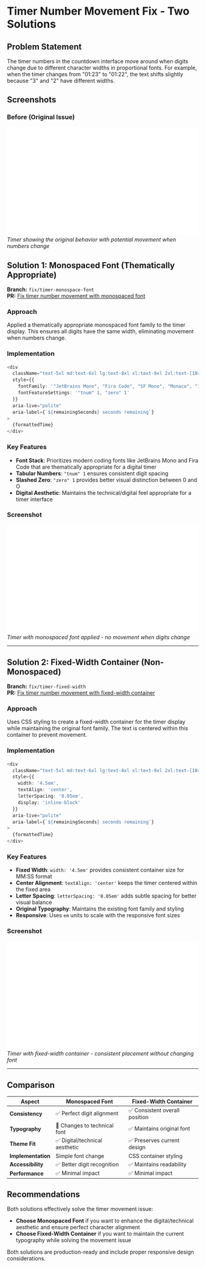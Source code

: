 # Timer Number Movement Fix - Two Solutions

## Problem Statement
The timer numbers in the countdown interface move around when digits change due to different character widths in proportional fonts. For example, when the timer changes from "01:23" to "01:22", the text shifts slightly because "3" and "2" have different widths.

## Screenshots

### Before (Original Issue)
![Original Timer](timer-with-numbers.png)
*Timer showing the original behavior with potential movement when numbers change*

## Solution 1: Monospaced Font (Thematically Appropriate)

**Branch:** `fix/timer-monospace-font`  
**PR:** [Fix timer number movement with monospaced font](https://github.com/jason-curtis/kid-countdown-timer/pull/new/fix/timer-monospace-font)

### Approach
Applied a thematically appropriate monospaced font family to the timer display. This ensures all digits have the same width, eliminating movement when numbers change.

### Implementation
```typescript
<div
  className="text-5xl md:text-6xl lg:text-8xl xl:text-9xl 2xl:text-[10rem] font-bold mb-1 lg:mb-2"
  style={{ 
    fontFamily: '"JetBrains Mono", "Fira Code", "SF Mono", "Monaco", "Inconsolata", "Roboto Mono", "Source Code Pro", "Droid Sans Mono", "Courier New", monospace',
    fontFeatureSettings: '"tnum" 1, "zero" 1'
  }}
  aria-live="polite"
  aria-label={`${remainingSeconds} seconds remaining`}
>
  {formattedTime}
</div>
```

### Key Features
- **Font Stack**: Prioritizes modern coding fonts like JetBrains Mono and Fira Code that are thematically appropriate for a digital timer
- **Tabular Numbers**: `"tnum" 1` ensures consistent digit spacing
- **Slashed Zero**: `"zero" 1` provides better visual distinction between 0 and O
- **Digital Aesthetic**: Maintains the technical/digital feel appropriate for a timer interface

### Screenshot
![Monospaced Font Solution](timer-monospace.png)
*Timer with monospaced font applied - no movement when digits change*

---

## Solution 2: Fixed-Width Container (Non-Monospaced)

**Branch:** `fix/timer-fixed-width`  
**PR:** [Fix timer number movement with fixed-width container](https://github.com/jason-curtis/kid-countdown-timer/pull/new/fix/timer-fixed-width)

### Approach
Uses CSS styling to create a fixed-width container for the timer display while maintaining the original font family. The text is centered within this container to prevent movement.

### Implementation
```typescript
<div
  className="text-5xl md:text-6xl lg:text-8xl xl:text-9xl 2xl:text-[10rem] font-bold mb-1 lg:mb-2"
  style={{ 
    width: '4.5em',
    textAlign: 'center',
    letterSpacing: '0.05em',
    display: 'inline-block'
  }}
  aria-live="polite"
  aria-label={`${remainingSeconds} seconds remaining`}
>
  {formattedTime}
</div>
```

### Key Features
- **Fixed Width**: `width: '4.5em'` provides consistent container size for MM:SS format
- **Center Alignment**: `textAlign: 'center'` keeps the timer centered within the fixed area
- **Letter Spacing**: `letterSpacing: '0.05em'` adds subtle spacing for better visual balance
- **Original Typography**: Maintains the existing font family and styling
- **Responsive**: Uses `em` units to scale with the responsive font sizes

### Screenshot
![Fixed-Width Solution](timer-fixed-width.png)
*Timer with fixed-width container - consistent placement without changing font*

---

## Comparison

| Aspect | Monospaced Font | Fixed-Width Container |
|--------|-----------------|----------------------|
| **Consistency** | ✅ Perfect digit alignment | ✅ Consistent overall position |
| **Typography** | 🔄 Changes to technical font | ✅ Maintains original font |
| **Theme Fit** | ✅ Digital/technical aesthetic | ✅ Preserves current design |
| **Implementation** | Simple font change | CSS container styling |
| **Accessibility** | ✅ Better digit recognition | ✅ Maintains readability |
| **Performance** | ✅ Minimal impact | ✅ Minimal impact |

## Recommendations

Both solutions effectively solve the timer movement issue:

- **Choose Monospaced Font** if you want to enhance the digital/technical aesthetic and ensure perfect character alignment
- **Choose Fixed-Width Container** if you want to maintain the current typography while solving the movement issue

Both solutions are production-ready and include proper responsive design considerations.